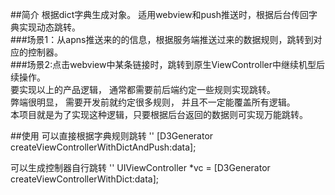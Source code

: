 
##简介
根据dict字典生成对象。 适用webview和push推送时，根据后台传回字典实现动态跳转。  
###场景1：从apns推送来的的信息，根据服务端推送过来的数据规则，跳转到对应的控制器。  
###场景2:点击webview中某条链接时，跳转到原生ViewController中继续机型后续操作。  
要实现以上的产品逻辑， 通常都需要前后端约定一些规则实现跳转。  
弊端很明显， 需要开发前就约定很多规则， 并且不一定能覆盖所有逻辑。  
本项目就是为了实现这种逻辑，只要根据后台返回的数据则可实现万能跳转。

##使用
可以直接根据字典规则跳转
'' [D3Generator createViewControllerWithDictAndPush:data];

可以生成控制器自行跳转
'' UIViewController *vc = [D3Generator createViewControllerWithDict:data];